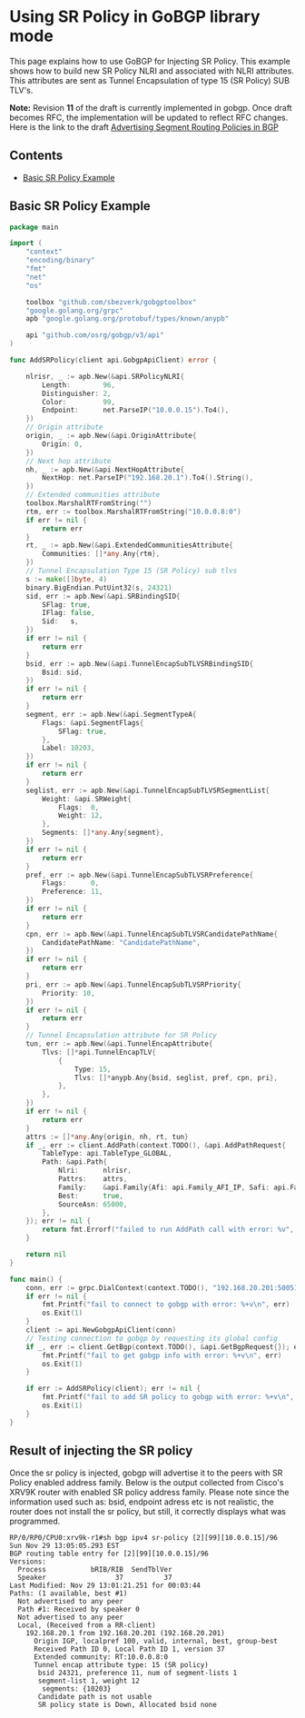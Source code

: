 # Using SR Policy in GoBGP library mode

This page explains how to use GoBGP for Injecting SR Policy. This example shows how to build new SR Policy NLRI and associated with NLRI attributes. This attributes are sent as Tunnel Encapsulation of type 15 (SR Policy) SUB TLV's.

**Note:**
Revision **11** of the draft is currently implemented in gobgp. Once draft becomes RFC, the implementation will be updated to reflect RFC changes. Here is the link to the draft [Advertising Segment Routing Policies in BGP](https://tools.ietf.org/html/draft-ietf-idr-segment-routing-te-policy-11)

## Contents

- [Basic SR Policy Example](#Basic-SR-Policy-Example)

## Basic SR Policy Example

```go
package main

import (
	"context"
	"encoding/binary"
	"fmt"
	"net"
	"os"

	toolbox "github.com/sbezverk/gobgptoolbox"
	"google.golang.org/grpc"
	apb "google.golang.org/protobuf/types/known/anypb"

	api "github.com/osrg/gobgp/v3/api"
)

func AddSRPolicy(client api.GobgpApiClient) error {

	nlrisr, _ := apb.New(&api.SRPolicyNLRI{
		Length:        96,
		Distinguisher: 2,
		Color:         99,
		Endpoint:      net.ParseIP("10.0.0.15").To4(),
	})
	// Origin attribute
	origin, _ := apb.New(&api.OriginAttribute{
		Origin: 0,
	})
	// Next hop attribute
	nh, _ := apb.New(&api.NextHopAttribute{
		NextHop: net.ParseIP("192.168.20.1").To4().String(),
	})
	// Extended communities attribute
	toolbox.MarshalRTFromString("")
	rtm, err := toolbox.MarshalRTFromString("10.0.0.8:0")
	if err != nil {
		return err
	}
	rt, _ := apb.New(&api.ExtendedCommunitiesAttribute{
		Communities: []*any.Any{rtm},
	})
	// Tunnel Encapsulation Type 15 (SR Policy) sub tlvs
	s := make([]byte, 4)
	binary.BigEndian.PutUint32(s, 24321)
	sid, err := apb.New(&api.SRBindingSID{
		SFlag: true,
		IFlag: false,
		Sid:   s,
	})
	if err != nil {
		return err
	}
	bsid, err := apb.New(&api.TunnelEncapSubTLVSRBindingSID{
		Bsid: sid,
	})
	if err != nil {
		return err
	}
	segment, err := apb.New(&api.SegmentTypeA{
		Flags: &api.SegmentFlags{
			SFlag: true,
		},
		Label: 10203,
	})
	if err != nil {
		return err
	}
	seglist, err := apb.New(&api.TunnelEncapSubTLVSRSegmentList{
		Weight: &api.SRWeight{
			Flags:  0,
			Weight: 12,
		},
		Segments: []*any.Any{segment},
	})
	if err != nil {
		return err
	}
	pref, err := apb.New(&api.TunnelEncapSubTLVSRPreference{
		Flags:      0,
		Preference: 11,
	})
	if err != nil {
		return err
	}
	cpn, err := apb.New(&api.TunnelEncapSubTLVSRCandidatePathName{
		CandidatePathName: "CandidatePathName",
	})
	if err != nil {
		return err
	}
	pri, err := apb.New(&api.TunnelEncapSubTLVSRPriority{
		Priority: 10,
	})
	if err != nil {
		return err
	}
	// Tunnel Encapsulation attribute for SR Policy
	tun, err := apb.New(&api.TunnelEncapAttribute{
		Tlvs: []*api.TunnelEncapTLV{
			{
				Type: 15,
				Tlvs: []*anypb.Any{bsid, seglist, pref, cpn, pri},
			},
		},
	})
	if err != nil {
		return err
	}
	attrs := []*any.Any{origin, nh, rt, tun}
	if _, err := client.AddPath(context.TODO(), &api.AddPathRequest{
		TableType: api.TableType_GLOBAL,
		Path: &api.Path{
			Nlri:      nlrisr,
			Pattrs:    attrs,
			Family:    &api.Family{Afi: api.Family_AFI_IP, Safi: api.Family_SAFI_SR_POLICY},
			Best:      true,
			SourceAsn: 65000,
		},
	}); err != nil {
		return fmt.Errorf("failed to run AddPath call with error: %v", err)
	}

	return nil
}

func main() {
	conn, err := grpc.DialContext(context.TODO(), "192.168.20.201:50051", grpc.WithInsecure())
	if err != nil {
		fmt.Printf("fail to connect to gobgp with error: %+v\n", err)
		os.Exit(1)
	}
	client := api.NewGobgpApiClient(conn)
	// Testing connection to gobgp by requesting its global config
	if _, err := client.GetBgp(context.TODO(), &api.GetBgpRequest{}); err != nil {
		fmt.Printf("fail to get gobgp info with error: %+v\n", err)
		os.Exit(1)
	}

	if err := AddSRPolicy(client); err != nil {
		fmt.Printf("fail to add SR policy to gobgp with error: %+v\n", err)
		os.Exit(1)
	}
}

```

## Result of injecting the SR policy

Once the sr policy is injected, gobgp will advertise it to the peers with SR Policy enabled address family. Below is the output collected from Cisco's XRV9K router with enabled SR policy address family. Please note since the information used such as: bsid, endpoint adress etc is not realistic, the router does not install the sr policy, but still, it correctly displays what was programmed.

```log
RP/0/RP0/CPU0:xrv9k-r1#sh bgp ipv4 sr-policy [2][99][10.0.0.15]/96
Sun Nov 29 13:05:05.293 EST
BGP routing table entry for [2][99][10.0.0.15]/96
Versions:
  Process           bRIB/RIB  SendTblVer
  Speaker                 37          37
Last Modified: Nov 29 13:01:21.251 for 00:03:44
Paths: (1 available, best #1)
  Not advertised to any peer
  Path #1: Received by speaker 0
  Not advertised to any peer
  Local, (Received from a RR-client)
    192.168.20.1 from 192.168.20.201 (192.168.20.201)
      Origin IGP, localpref 100, valid, internal, best, group-best
      Received Path ID 0, Local Path ID 1, version 37
      Extended community: RT:10.0.0.8:0
      Tunnel encap attribute type: 15 (SR policy)
       bsid 24321, preference 11, num of segment-lists 1
       segment-list 1, weight 12
        segments: {10203}
       Candidate path is not usable
       SR policy state is Down, Allocated bsid none
```
